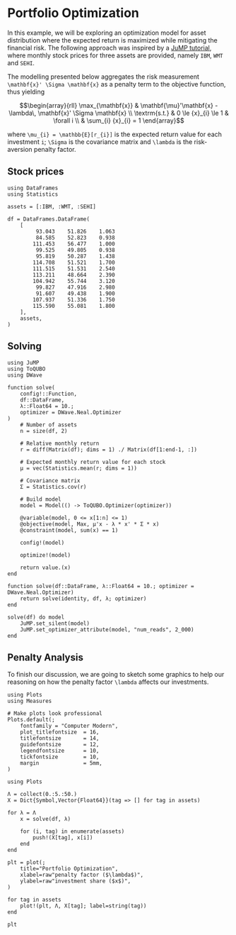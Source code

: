 # Portfolio Optimization

In this example, we will be exploring an optimization model for asset distribution where the expected return is maximized while mitigating the financial risk.
The following approach was inspired by a [JuMP tutorial](https://jump.dev/JuMP.jl/stable/tutorials/nonlinear/portfolio/), where monthly stock prices for three assets are provided, namely `IBM`, `WMT` and `SEHI`.

The modelling presented below aggregates the risk measurement ``\mathbf{x}' \Sigma \mathbf{x}`` as a penalty term to the objective function, thus yielding

```math
\begin{array}{rll}
    \max_{\mathbf{x}} & \mathbf{\mu}'\mathbf{x} - \lambda\, \mathbf{x}' \Sigma \mathbf{x}             \\
    \textrm{s.t.}     & 0 \le {x}_{i} \le 1                                               & \forall i \\
                      & \sum_{i} {x}_{i} = 1
\end{array}
```

where ``\mu_{i} = \mathbb{E}[r_{i}]`` is the expected return value for each investment ``i``; ``\Sigma`` is the covariance matrix and ``\lambda`` is the risk-aversion penalty factor.

## Stock prices
```@example portfolio-optimization
using DataFrames
using Statistics

assets = [:IBM, :WMT, :SEHI]

df = DataFrames.DataFrame(
    [
         93.043    51.826    1.063
         84.585    52.823    0.938
        111.453    56.477    1.000
         99.525    49.805    0.938
         95.819    50.287    1.438
        114.708    51.521    1.700
        111.515    51.531    2.540
        113.211    48.664    2.390
        104.942    55.744    3.120
         99.827    47.916    2.980
         91.607    49.438    1.900
        107.937    51.336    1.750
        115.590    55.081    1.800
    ],
    assets,
)
```

## Solving

```@example portfolio-optimization
using JuMP
using ToQUBO
using DWave

function solve(
    config!::Function,
    df::DataFrame,
    λ::Float64 = 10.;
    optimizer = DWave.Neal.Optimizer
)
    # Number of assets
    n = size(df, 2)

    # Relative monthly return
    r = diff(Matrix(df); dims = 1) ./ Matrix(df[1:end-1, :])

    # Expected monthly return value for each stock
    μ = vec(Statistics.mean(r; dims = 1))

    # Covariance matrix
    Σ = Statistics.cov(r)

    # Build model
    model = Model(() -> ToQUBO.Optimizer(optimizer))

    @variable(model, 0 <= x[1:n] <= 1)
    @objective(model, Max, μ'x - λ * x' * Σ * x)
    @constraint(model, sum(x) == 1)

    config!(model)

    optimize!(model)

    return value.(x)
end

function solve(df::DataFrame, λ::Float64 = 10.; optimizer = DWave.Neal.Optimizer)
    return solve(identity, df, λ; optimizer)
end
```

```@example portfolio-optimization
solve(df) do model
    JuMP.set_silent(model)
    JuMP.set_optimizer_attribute(model, "num_reads", 2_000)
end
```

## Penalty Analysis

To finish our discussion, we are going to sketch some graphics to help our reasoning on how the penalty factor ``\lambda`` affects our investments.

```@setup portfolio-optimization
using Plots
using Measures

# Make plots look professional
Plots.default(;
    fontfamily = "Computer Modern",
    plot_titlefontsize  = 16,
    titlefontsize       = 14,
    guidefontsize       = 12,
    legendfontsize      = 10,
    tickfontsize        = 10,
    margin              = 5mm,
)
```

```@example portfolio-optimization
using Plots

Λ = collect(0.:5.:50.)
X = Dict{Symbol,Vector{Float64}}(tag => [] for tag in assets)

for λ = Λ
    x = solve(df, λ)

    for (i, tag) in enumerate(assets)
        push!(X[tag], x[i])
    end
end

plt = plot(;
    title="Portfolio Optimization",
    xlabel=raw"penalty factor ($\lambda$)",
    ylabel=raw"investment share ($x$)",
)

for tag in assets
    plot!(plt, Λ, X[tag]; label=string(tag))
end

plt
```
